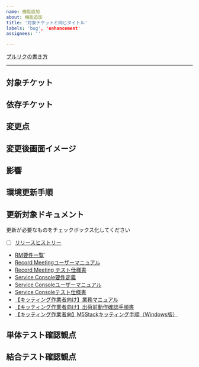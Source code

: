 ```yaml
---
name: 機能追加
about: 機能追加
title: '対象チケットと同じタイトル'
labels: 'bug', 'enhancement'
assignees: ''

---
```


[プルリクの書き方](https://tis-ai.docbase.io/posts/893330#プルリクの書き方)

---

## 対象チケット
<!-- Issue、Trelloのチケットのリンクを示す -->

## 依存チケット
<!-- 同時リリースが必要なプルリクのリンクを示す -->

## 変更点
<!-- レビュアに伝えるための重要な項目
以下を記載
  ・システム的な変更点
  ・変更点毎の変更理由（必要に応じて）
  ・検討資料、設計資料、参考資料などのリンク（必要に応じて） -->

## 変更後画面イメージ
<!-- 画面イメージ変更の場合は、変更後の画面イメージを添付 -->

## 影響
<!-- 特筆すべき影響点 -->

## 環境更新手順
<!-- 環境更新手順書のアンカ付きリンク -->

## 更新対象ドキュメント
更新が必要なものをチェックボックス化してください

- [ ] [リリースヒストリー](https://tis-ai.docbase.io/posts/735595)
- [RM要件一覧](https://tis-ai.docbase.io/posts/709215)` 
- [Record Meetingユーザーマニュアル](https://github.com/orgs/tis-ai/teams/recordmeeting-product/repositories)
- [Record Meeting テスト仕様書](https://tis-ai.docbase.io/posts/709278)
- [Service Console要件定義](https://tis-ai.docbase.io/posts/641896)
- [Service Consoleユーザーマニュアル](https://github.com/tis-ai/record-meeting-support/tree/master/manual/docs/SC_User_Manual)
- [Service Consoleテスト仕様書](https://tis-ai.docbase.io/posts/713833)
- [【キッティング作業者向け】業務マニュアル](https://tis-ai.docbase.io/posts/898746)
- [【キッティング作業者向け】出荷前動作確認手順書](https://tis-ai.docbase.io/posts/899068)
- [【キッティング作業者向】M5Stackキッティング手順（Windows版）](https://tis-ai.docbase.io/posts/898678)


## 単体テスト確認観点
<!-- 単体テストの"観点"を挙げる（テストケースではない） -->

## 結合テスト確認観点
<!-- 結合テストの"観点"を挙げる（テストケースではない） -->
